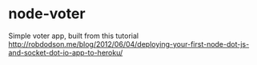 node-voter
==========

Simple voter app, built from this tutorial http://robdodson.me/blog/2012/06/04/deploying-your-first-node-dot-js-and-socket-dot-io-app-to-heroku/